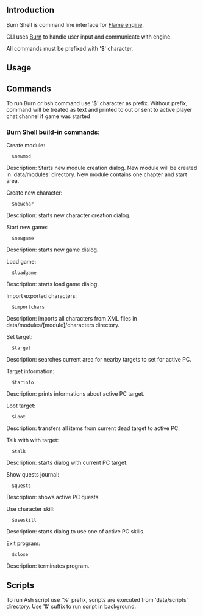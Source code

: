 ## Introduction
  Burn Shell is command line interface for [Flame engine](https://github.com/isangeles/flame).

  CLI uses [Burn](https://github.com/Isangeles/flame/tree/master/cmd/burn) to handle user input and communicate with engine.
  
  All commands must be prefixed with '$' character.

## Usage
  
## Commands
To run Burn or bsh command use '$' character as prefix.
Without prefix, command will be treated as text and printed to out or sent to active player
chat channel if game was started

### Burn Shell build-in commands:

Create module:
```
  $newmod
```
Description: Starts new module creation dialog. New module will be created in 'data/modules' directory. New module contains one chapter and start area.

Create new character:
```
  $newchar
```
Description: starts new character creation dialog.

Start new game:
```
  $newgame
```
Description: starts new game dialog.

Load game:
```
  $loadgame
```
Description: starts load game dialog.

Import exported characters:
```
  $importchars
```
Description: imports all characters from XML files in
data/modules/[module]/characters directory.

Set target:
```
  $target
```
Description: searches current area for nearby targets to set for active PC.

Target information:
```
  $tarinfo
```
Description: prints informations about active PC target.

Loot target:
```
  $loot
```
Description: transfers all items from current dead target to active PC.

Talk with with target:
```
  $talk
```
Description: starts dialog with current PC target.

Show quests journal:
```
  $quests
```
Description: shows active PC quests.

Use character skill:
```
  $useskill
```
Description: starts dialog to use one of active PC skills.

Exit program:
```
  $close
```
Description: terminates program.

## Scripts
To run Ash script use '%' prefix, scripts are executed from 'data/scripts' directory.
Use '&' suffix to run script in background.
